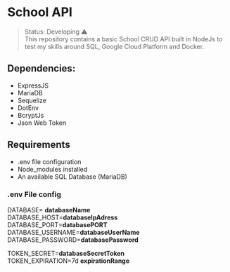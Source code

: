 # School API
> Status: Developing ⚠️ <br>
This repository contains a basic School CRUD API built in NodeJs to test my skills around SQL, Google Cloud Platform and Docker.

## Dependencies:
* ExpressJS
* MariaDB
* Sequelize
* DotEnv
* BcryptJs
* Json Web Token

## Requirements
* .env file configuration
* Node_modules installed
* An available SQL Database (MariaDB)

### .env File config
DATABASE= __databaseName__ <br>
DATABASE_HOST=__databaseIpAdress__ <br>
DATABASE_PORT=__databasePORT__ <br>
DATABASE_USERNAME=__databaseUserName__ <br>
DATABASE_PASSWORD=__databasePassword__ <br>

TOKEN_SECRET=__databaseSecretToken__ <br>
TOKEN_EXPIRATION=7d __expirationRange__ <br>


